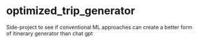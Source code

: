 # optimized_trip_generator
Side-project to see if conventional ML approaches can create a better form of itinerary generator than chat gpt
